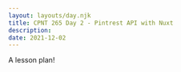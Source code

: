 ```yaml
---
layout: layouts/day.njk
title: CPNT 265 Day 2 - Pintrest API with Nuxt
description: 
date: 2021-12-02
---
```


A lesson plan!